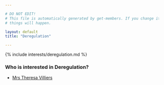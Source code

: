 ```yaml
---

# DO NOT EDIT!
# This file is automatically generated by get-members. If you change it, bad
# things will happen.

layout: default
title: "Deregulation"

---
```


{% include interests/deregulation.md %}

### Who is interested in Deregulation?


* [Mrs Theresa Villiers](members/mrs-theresa-villiers.html)
